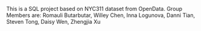 This is a SQL project based on NYC311 dataset from OpenData.
Group Members are:
  Romauli Butarbutar, Willey Chen, Inna Logunova, Danni Tian, Steven Tong, Daisy Wen, Zhengjia Xu
